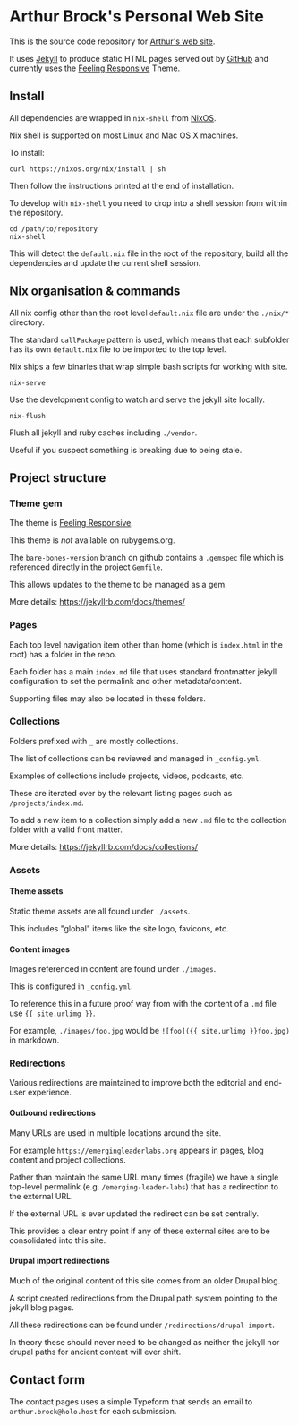 # Arthur Brock's Personal Web Site

This is the source code repository for [Arthur's web site](http://artbrock.com).  

It uses [Jekyll](http://jekyllrb.com) to produce static HTML pages served out by [GitHub](http://github.com) and currently uses the [Feeling Responsive](https://github.com/Phlow/feeling-responsive) Theme.

## Install

All dependencies are wrapped in `nix-shell` from [NixOS](https://nixos.org/).

Nix shell is supported on most Linux and Mac OS X machines.

To install:

```shell
curl https://nixos.org/nix/install | sh
```

Then follow the instructions printed at the end of installation.

To develop with `nix-shell` you need to drop into a shell session from within the repository.

```shell
cd /path/to/repository
nix-shell
```

This will detect the `default.nix` file in the root of the repository, build all the dependencies and update the current shell session.

## Nix organisation & commands

All nix config other than the root level `default.nix` file are under the `./nix/*` directory.

The standard `callPackage` pattern is used, which means that each subfolder has its own `default.nix` file to be imported to the top level.

Nix ships a few binaries that wrap simple bash scripts for working with site.

`nix-serve`

Use the development config to watch and serve the jekyll site locally.

`nix-flush`

Flush all jekyll and ruby caches including `./vendor`.

Useful if you suspect something is breaking due to being stale.

## Project structure

### Theme gem

The theme is [Feeling Responsive](https://github.com/Phlow/feeling-responsive).

This theme is _not_ available on rubygems.org.

The `bare-bones-version` branch on github contains a `.gemspec` file which is referenced directly in the project `Gemfile`.

This allows updates to the theme to be managed as a gem.

More details: https://jekyllrb.com/docs/themes/

### Pages

Each top level navigation item other than home (which is `index.html` in the root) has a folder in the repo.

Each folder has a main `index.md` file that uses standard frontmatter jekyll configuration to set the permalink and other metadata/content.

Supporting files may also be located in these folders.

### Collections

Folders prefixed with `_` are mostly collections.

The list of collections can be reviewed and managed in `_config.yml`.

Examples of collections include projects, videos, podcasts, etc.

These are iterated over by the relevant listing pages such as `/projects/index.md`.

To add a new item to a collection simply add a new `.md` file to the collection folder with a valid front matter.

More details: https://jekyllrb.com/docs/collections/

### Assets

#### Theme assets

Static theme assets are all found under `./assets`.

This includes "global" items like the site logo, favicons, etc.

#### Content images

Images referenced in content are found under `./images`.

This is configured in `_config.yml`.

To reference this in a future proof way from with the content of a `.md` file use `{{ site.urlimg }}`.

For example, `./images/foo.jpg` would be `![foo]({{ site.urlimg }}foo.jpg)` in markdown.

### Redirections

Various redirections are maintained to improve both the editorial and end-user experience.

#### Outbound redirections

Many URLs are used in multiple locations around the site.

For example `https://emergingleaderlabs.org` appears in pages, blog content and project collections.

Rather than maintain the same URL many times (fragile) we have a single top-level permalink (e.g. `/emerging-leader-labs`) that has a redirection to the external URL.

If the external URL is ever updated the redirect can be set centrally.

This provides a clear entry point if any of these external sites are to be consolidated into this site.

#### Drupal import redirections

Much of the original content of this site comes from an older Drupal blog.

A script created redirections from the Drupal path system pointing to the jekyll blog pages.

All these redirections can be found under `/redirections/drupal-import`.

In theory these should never need to be changed as neither the jekyll nor drupal paths for ancient content will ever shift.

## Contact form

The contact pages uses a simple Typeform that sends an email to `arthur.brock@holo.host` for each submission.
